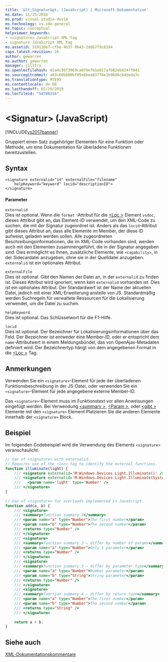 ```yaml
---
title: '&lt;Signatur&gt; (JavaScript) | Microsoft-Dokumentation'
ms.date: 11/15/2016
ms.prod: visual-studio-dev14
ms.technology: vs-ide-general
ms.topic: conceptual
helpviewer_keywords:
- <signature> JavaScript XML tag
- signature JavaScript XML tag
ms.assetid: 319138e7-cfbe-4b37-9643-2ddb7f9c63d4
caps.latest.revision: 16
author: gewarren
ms.author: gewarren
manager: jillfra
ms.openlocfilehash: 02a4c36f3969ca0f9ef61e817afb82eb8247f041
ms.sourcegitcommit: a83c60bb00bf95e6bea037f0e1b9696c64deda3c
ms.translationtype: MTE95
ms.contentlocale: de-DE
ms.lasthandoff: 02/19/2019
ms.locfileid: "54780316"
---
```

# <a name="ltsignaturegt-javascript"></a>&lt;Signatur&gt; (JavaScript)
[!INCLUDE[vs2017banner](../includes/vs2017banner.md)]

Gruppiert einen Satz zugehöriger Elementen für eine Funktion oder Methode, um eine Dokumentation für überladene Funktionen bereitzustellen.  
  
## <a name="syntax"></a>Syntax  
  
```  
<signature externalid="id" externalFile="filename"  
    helpKeyword="keyword" locid="descriptionID">  
</signature>   
```  
  
#### <a name="parameters"></a>Parameter  
 `externalid`  
 Dies ist optional. Wenn die `format` -Attribut für die [ \<Loc >](../ide/loc-javascript.md) Element `vsdoc`, dieses Attribut gibt an, das Element-ID verwendet, um den XML-Code zu suchen, die mit der Signatur zugeordnet ist. Anders als das `locid`-Attribut gibt dieses Attribut an, dass alle Elemente im Member, der diese ID aufweist, geladen werden sollen. Alle zugeordneten Beschreibungsinformationen, die im XML-Code vorhanden sind, werden auch mit den Elementen zusammengeführt, die in der Signatur angegeben sind. Dies ermöglicht es Ihnen, zusätzliche Elemente, wie `<capability>`, in der Sidecardatei anzugeben, ohne sie in der Quelldatei anzugeben. `externalid` ist ein optionales Attribut.  
  
 `externalFile`  
 Dies ist optional. Gibt den Namen der Datei an, in der `externalid` zu finden ist. Dieses Attribut wird ignoriert, wenn kein `externalid` vorhanden ist. Dies ist ein optionales Attribut. Der Standardwert ist der Name der aktuellen Datei, jedoch mit einer XML-Erweiterung anstelle von JS. Standardmäßig werden Suchregeln für verwaltete Ressourcen für die Lokalisierung verwendet, um die Datei zu suchen.  
  
 `helpKeyword`  
 Dies ist optional. Das Schlüsselwort für die F1-Hilfe.  
  
 `locid`  
 Dies ist optional. Der Bezeichner für Lokalisierungsinformationen über das Feld. Der Bezeichner ist entweder eine Member-ID, oder er entspricht dem `name`-Attributwert in einem Meldungsbündel, das von OpenAjax-Metadaten definiert wird. Der Bezeichnertyp hängt von dem angegebenen Format in die [ \<Loc >](../ide/loc-javascript.md) Tag.  
  
## <a name="remarks"></a>Anmerkungen  
 Verwenden Sie ein `<signature>`-Element für jede der überladenen Funktionsbeschreibung in der JS-Datei, oder verwenden Sie ein `<signature>`-Element für jede angegebene externe Member-ID.  
  
 Das `<signature>`-Element muss im Funktionstext vor allen Anweisungen eingefügt werden. Bei Verwendung [ \<summary >](../ide/summary-javascript.md), [ \<Param >](../ide/param-javascript.md), oder [ \<gibt >](../ide/returns-javascript.md) Elemente mit den `<signature>` Element Platzieren Sie die anderen Elemente innerhalb der `<signature>` Block.  
  
## <a name="example"></a>Beispiel  
 Im folgenden Codebeispiel wird die Verwendung des Elements `<signature>` veranschaulicht.  
  
```javascript  
// Use of <signature> with externalid.  
// Requires use of the <loc> tag to identify the external functions.  
function illuminate(light) {  
    /// <signature externalid='M:Windows.Devices.Light.Illuminate()' />  
    /// <signature externalid='M:Windows.Devices.Light.Illuminate(System.Int32)'>  
    ///   <param name='light' type='Number' />  
    /// </signature>  
}  
  
// Use of <signature> for overloads implemented in JavaScript.  
function add(a, b) {  
    /// <signature>  
    /// <summary>function summary 1</summary>  
    /// <param name="a" type="Number">The first number</param>  
    /// <param name="b" type="Number">The second number</param>  
    /// <returns type="Number" />  
    /// </signature>  
    /// <signature>  
    /// <summary>function summary 2 – differ by number of params</summary>  
    /// <param name="a" type="Number">Only 1 parameter</param>  
    /// <returns type="Number" />  
    /// </signature>  
    /// <signature>  
    /// <summary>function summary 3 – differ by parameter type</summary>  
    /// <param name="a" type="Number">Number parameter</param>  
    /// <param name="b" type="String">String parameter</param>  
    /// <returns type="Number" />  
    /// </signature>  
    /// <signature>  
    /// <summary>function summary 4 – differ by return type</summary>  
    /// <param name="a" type="Number">The first number</param>  
    /// <param name="b" type="Number">The second number</param>  
    /// <returns type="String" />  
    /// </signature>  
  
    return a + b;  
}  
```  
  
## <a name="see-also"></a>Siehe auch  
 [XML-Dokumentationskommentare](../ide/xml-documentation-comments-javascript.md)

